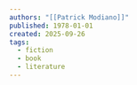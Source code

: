 ```yaml
---
authors: "[[Patrick Modiano]]"
published: 1978-01-01
created: 2025-09-26
tags:
  - fiction
  - book
  - literature
---
```

